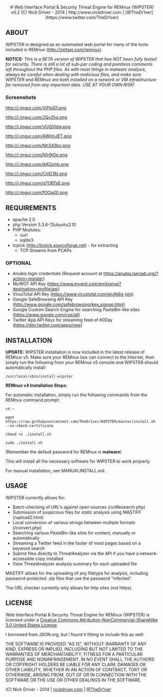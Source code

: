 
<center> 
# Web Interface Portal & Security Threat Engine for REMnux (WIPSTER) v0.2
(C) Nick Driver - 2014 | http://www.nickdriver.com | [@TheDr1ver](https://www.twitter.com/TheDr1ver)</center>


## ABOUT

WIPSTER is designed as an automated web portal for many of the tools included in
REMnux (http://zeltser.com/remnux). 

**NOTICE:** _This is a BETA version of WIPSTER that has NOT been fully tested for security.
		There is still a lot of sub-par coding and pointless comments left throughout the PHP files.
		As with most things in malware analysis, always be careful when dealing with malicious
		files, and make sure WIPSTER and REMnux are both installed on a network or 
		VM infrastructure far removed from any important data. USE AT YOUR OWN RISK!_
		
### Screenshots

http://i.imgur.com/ViPpjS1.png

http://i.imgur.com/2Qv2Ijq.png

http://i.imgur.com/VUQVldw.png

http://i.imgur.com/AWHnJET.png

http://i.imgur.com/Nh343bn.png

http://i.imgur.com/N1r9jOe.png

http://i.imgur.com/jkKQohb.png

http://i.imgur.com/CtilD3N.png

http://i.imgur.com/q7OBTsE.png

http://i.imgur.com/fOOajGt.png
		
## REQUIREMENTS

* apache 2.0
* php Version 5.3.6-13ubuntu3.10
* PHP Modules:
	- curl
	- sqlite3
* tcpick (http://tcpick.sourceforge.net) - for extracting
	- TCP Streams from PCAPs
 
### OPTIONAL
* Anubis login credentials (Request account at https://anubis.iseclab.org/?action=register)
* MyWOT API Key (https://www.mywot.com/en/signup?destination=profile/api)
* VirusTotal API Key (https://www.virustotal.com/en/#dlg-join)
* Google SafeBrowsing API Key (http://www.google.com/safebrowsing/key_signup.html)
* Google Custom Search Engine for searching PasteBin-like sites (https://www.google.com/cse/all)
* Twitter App API Keys for streaming feed of #0Day (https://dev.twitter.com/apps/new)


## INSTALLATION

**UPDATE:** WIPSTER installation is now included in the latest release of REMnux v5. Make sure your REMnux box can connect to the Internet, then simply run the following from your REMnux v5 console and WIPSTER should automatically install:

`/usr/local/sbin/install-wipster`

**REMnux v4 Installation Steps:**



For automatic installation, simply run the following commands from the REMnux command prompt:
	
`cd ~`

`wget https://raw.githubusercontent.com/TheDr1ver/WIPSTER/master/install.sh --no-check-certificate`

`chmod +x ./install.sh`

`sudo ./install.sh`
	
(Remember the default password for REMnux is **malware**) 

This will install all the necessary software for WIPSTER to work properly.

For manual installation, see MANUALINSTALL.md.
		
## USAGE

WIPSTER currently allows for:

- Batch-checking of URL's against open sources (/urlResearch.php)
- Submission of suspicious files for static analysis using MASTIFF (/upload2.html)
- Local conversion of various strings between multiple formats (/convert.php)
- Searching various PasteBin-like sites for content, manually or automatically
- Streaming a Twitter feed in the footer of most pages based on a keyword search
- Submit files directly to ThreatAnalyzer via the API if you have a network-accessible copy installed
- View ThreatAnalyzer analysis summary for each uploaded file

MASTIFF allows for the uploading of any filetype for analysis, including
password-protected .zip files that use the password "infected".

The URL checker currently only allows for http sites (not https).

## LICENSE

Web Interface Portal & Security Threat Engine for REMnux (WIPSTER) is licensed 
under a  [Creative Commons Attribution-NonCommercial-ShareAlike 3.0 United States License](http://creativecommons.org/licenses/by-nc-sa/3.0/us/).

I borrowed from JSON.org, but I found it fitting to include this as well:

THE SOFTWARE IS PROVIDED "AS IS", WITHOUT WARRANTY OF ANY KIND, EXPRESS OR IMPLIED, 
INCLUDING BUT NOT LIMITED TO THE WARRANTIES OF MERCHANTABILITY, FITNESS FOR A PARTICULAR 
PURPOSE AND NONINFRINGEMENT. IN NO EVENT SHALL THE AUTHORS OR COPYRIGHT HOLDERS BE LIABLE 
FOR ANY CLAIM, DAMAGES OR OTHER LIABILITY, WHETHER IN AN ACTION OF CONTRACT, TORT OR OTHERWISE, 
ARISING FROM, OUT OF OR IN CONNECTION WITH THE SOFTWARE OR THE USE OR OTHER DEALINGS IN THE SOFTWARE.

(C) Nick Driver - 2014 | [nickdriver.com](http://nickdriver.com) | [@TheDr1ver](https://twitter.com/TheDr1ver)
